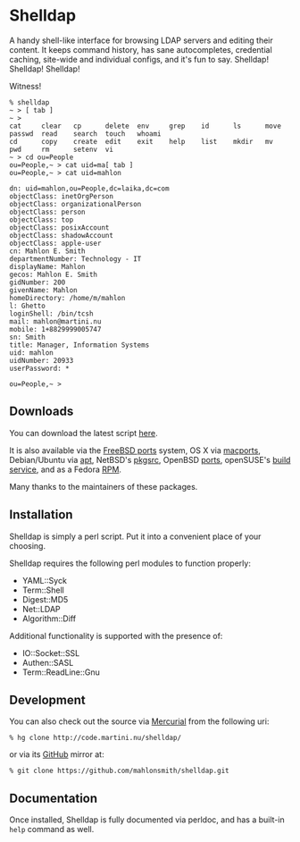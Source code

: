Shelldap
========

A handy shell-like interface for browsing LDAP servers and editing their
content. It keeps command history, has sane autocompletes, credential caching,
site-wide and individual configs, and it's fun to say.
Shelldap! Shelldap! Shelldap!

Witness!


```
% shelldap 
~ > [ tab ]
~ > 
cat     clear   cp      delete  env     grep    id      ls      move    passwd  read    search  touch   whoami  
cd      copy    create  edit    exit    help    list    mkdir   mv      pwd     rm      setenv  vi      
~ > cd ou=People
ou=People,~ > cat uid=ma[ tab ]
ou=People,~ > cat uid=mahlon

dn: uid=mahlon,ou=People,dc=laika,dc=com
objectClass: inetOrgPerson
objectClass: organizationalPerson
objectClass: person
objectClass: top
objectClass: posixAccount
objectClass: shadowAccount
objectClass: apple-user
cn: Mahlon E. Smith
departmentNumber: Technology - IT
displayName: Mahlon
gecos: Mahlon E. Smith
gidNumber: 200
givenName: Mahlon
homeDirectory: /home/m/mahlon
l: Ghetto
loginShell: /bin/tcsh
mail: mahlon@martini.nu
mobile: 1+8829999005747
sn: Smith
title: Manager, Information Systems
uid: mahlon
uidNumber: 20933
userPassword: *

ou=People,~ > 
```


Downloads
---------

You can download the latest script [here](http://code.martini.nu/shelldap/archive/tip.zip).

It is also available via the 
[FreeBSD ports](http://www.freebsd.org/cgi/cvsweb.cgi/ports/net/shelldap/) system, OS X via 
[macports](https://trac.macports.org/browser/trunk/dports/net/shelldap/Portfile), Debian/Ubuntu via [apt](https://packages.debian.org/shelldap),
NetBSD's [pkgsrc](ftp://ftp.netbsd.org/pub/pkgsrc/current/pkgsrc/sysutils/shelldap/README.html), OpenBSD [ports](http://openports.se/sysutils/shelldap), openSUSE's [build service](http://software.opensuse.org/search?q=shelldap&baseproject=openSUSE%3AFactory&lang=en), and as a Fedora [RPM](https://src.fedoraproject.org/rpms/shelldap).

Many thanks to the maintainers of these packages.


Installation
-------------

Shelldap is simply a perl script.  Put it into a convenient place of your choosing.

Shelldap requires the following perl modules to function properly:

* YAML::Syck
* Term::Shell
* Digest::MD5 
* Net::LDAP
* Algorithm::Diff

Additional functionality is supported with the presence of:

* IO::Socket::SSL
* Authen::SASL
* Term::ReadLine::Gnu


Development
-----------


You can also check out the source via [Mercurial](http://mercurial.selenic.com/wiki/) from the following uri:

    % hg clone http://code.martini.nu/shelldap/

or via its [GitHub](https://github.com/) mirror at:

    % git clone https://github.com/mahlonsmith/shelldap.git


Documentation
-------------

Once installed, Shelldap is fully documented via perldoc, and has a built-in `help` command as well.
